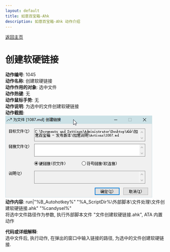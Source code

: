 ```yaml
---
layout: default
title: 如意百宝箱-Ahk
description: 如意百宝箱-Ahk 动作介绍
---
```

<link rel="stylesheet" href="../actions/css/atom-one-light.min.css">
<script src="../actions/js/highlight.min.js"></script>
<script>hljs.highlightAll();</script>

[返回主页](../index.md)

# [](#header-2) 创建软硬链接

**动作编号**: 1045  
**动作名称**: 创建软硬链接  
**动作作用的对象**: 选中文件  
**动作热键**: 无  
**动作鼠标手势**: 无  
**动作说明**: 为选中的文件创建软硬链接  
**动作截图**:   
  ![创建软硬链接](img1/1045.png)  
**动作内容**: run|"%B_Autohotkey%" "%A_ScriptDir%\外部脚本\文件处理\文件创建软硬链接.ahk" "%candysel%"  
将选中文件路径作为参数, 执行外部脚本文件 "文件创建软硬链接.ahk", ATA 内置动作  

**代码或详细解释**:  
选中文件后, 执行动作, 在弹出的窗口中输入链接的路径, 为选中的文件创建软硬链接.  